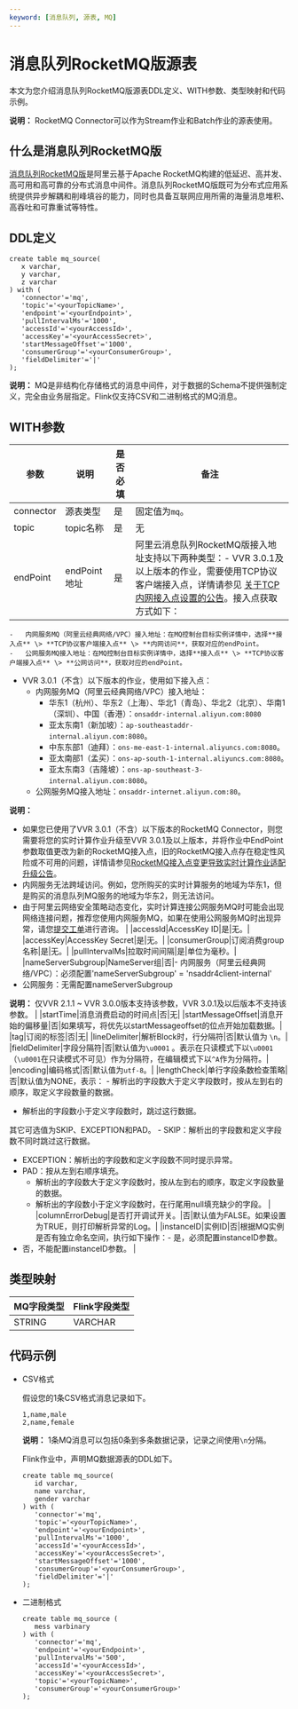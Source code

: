 ```yaml
---
keyword: [消息队列, 源表, MQ]
---
```


# 消息队列RocketMQ版源表

本文为您介绍消息队列RocketMQ版源表DDL定义、WITH参数、类型映射和代码示例。

**说明：** RocketMQ Connector可以作为Stream作业和Batch作业的源表使用。

## 什么是消息队列RocketMQ版

[消息队列RocketMQ版]()是阿里云基于Apache RocketMQ构建的低延迟、高并发、高可用和高可靠的分布式消息中间件。消息队列RocketMQ版既可为分布式应用系统提供异步解耦和削峰填谷的能力，同时也具备互联网应用所需的海量消息堆积、高吞吐和可靠重试等特性。

## DDL定义

```
create table mq_source(
   x varchar,
   y varchar,
   z varchar
) with (
   'connector'='mq',
   'topic'='<yourTopicName>',
   'endpoint'='<yourEndpoint>',
   'pullIntervalMs'='1000',
   'accessId'='<yourAccessId>',
   'accessKey'='<yourAccessSecret>',
   'startMessageOffset'='1000',
   'consumerGroup'='<yourConsumerGroup>',
   'fieldDelimiter'='|'
);
```

**说明：** MQ是非结构化存储格式的消息中间件，对于数据的Schema不提供强制定义，完全由业务层指定。Flink仅支持CSV和二进制格式的MQ消息。

## WITH参数

|参数|说明|是否必填|备注|
|--|--|----|--|
|connector|源表类型|是|固定值为`mq`。|
|topic|topic名称|是|无|
|endPoint|endPoint地址|是|阿里云消息队列RocketMQ版接入地址支持以下两种类型：-   VVR 3.0.1及以上版本的作业，需要使用TCP协议客户端接入点，详情请参见 [关于TCP内网接入点设置的公告]()。接入点获取方式如下：
    -   内网服务MQ（阿里云经典网络/VPC）接入地址：在MQ控制台目标实例详情中，选择**接入点** \> **TCP协议客户端接入点** \> **内网访问**，获取对应的endPoint。
    -   公网服务MQ接入地址：在MQ控制台目标实例详情中，选择**接入点** \> **TCP协议客户端接入点** \> **公网访问**，获取对应的endPoint。
-   VVR 3.0.1（不含）以下版本的作业，使用如下接入点：
    -   内网服务MQ（阿里云经典网络/VPC）接入地址：
        -   华东1（杭州）、华东2（上海）、华北1（青岛）、华北2（北京）、华南1（深圳）、中国（香港）：`onsaddr-internal.aliyun.com:8080`
        -   亚太东南1（新加坡）：`ap-southeastaddr-internal.aliyun.com:8080`。
        -   中东东部1（迪拜）：`ons-me-east-1-internal.aliyuncs.com:8080`。
        -   亚太南部1（孟买）：`ons-ap-south-1-internal.aliyuncs.com:8080`。
        -   亚太东南3（吉隆坡）：`ons-ap-southeast-3-internal.aliyun.com:8080`。
    -   公网服务MQ接入地址：`onsaddr-internet.aliyun.com:80`。

**说明：**

-   如果您已使用了VVR 3.0.1（不含）以下版本的RocketMQ Connector，则您需要将您的实时计算作业升级至VVR 3.0.1及以上版本，并将作业中EndPoint参数取值更改为新的RocketMQ接入点，旧的RocketMQ接入点存在稳定性风险或不可用的问题，详情请参见[RocketMQ接入点变更导致实时计算作业适配升级公告](/cn.zh-CN/Flink全托管/产品公告.md)。
-   内网服务无法跨域访问。例如，您所购买的实时计算服务的地域为华东1，但是购买的消息队列MQ服务的地域为华东2，则无法访问。
-   由于阿里云网络安全策略动态变化，实时计算连接公网服务MQ时可能会出现网络连接问题，推荐您使用内网服务MQ，如果在使用公网服务MQ时出现异常，请您[提交工单](https://selfservice.console.aliyun.com/ticket/createIndex?accounttraceid=f7b76db740fa486baa4b63bd5848fbc1idrb)进行咨询。 |
|accessId|AccessKey ID|是|无。|
|accessKey|AccessKey Secret|是|无。|
|consumerGroup|订阅消费group名称|是|无。|
|pullIntervalMs|拉取时间间隔|是|单位为毫秒。|
|nameServerSubgroup|NameServer组|否|-   内网服务（阿里云经典网络/VPC）：必须配置'nameServerSubgroup' = 'nsaddr4client-internal'
-   公网服务：无需配置nameServerSubgroup

**说明：** 仅VVR 2.1.1 ~ VVR 3.0.0版本支持该参数，VVR 3.0.1及以后版本不支持该参数。 |
|startTime|消息消费启动的时间点|否|无|
|startMessageOffset|消息开始的偏移量|否|如果填写，将优先以startMessageoffset的位点开始加载数据。|
|tag|订阅的标签|否|无|
|lineDelimiter|解析Block时，行分隔符|否|默认值为 `\n`。|
|fieldDelimiter|字段分隔符|否|默认值为`\u0001` 。表示在只读模式下以`\u0001`（`\u0001`在只读模式不可见）作为分隔符，在编辑模式下以`^A`作为分隔符。|
|encoding|编码格式|否|默认值为`utf-8`。|
|lengthCheck|单行字段条数检查策略|否|默认值为NONE，表示： -   解析出的字段数大于定义字段数时，按从左到右的顺序，取定义字段数量的数据。
-   解析出的字段数小于定义字段数时，跳过这行数据。

其它可选值为SKIP、EXCEPTION和PAD。 -   SKIP：解析出的字段数和定义字段数不同时跳过这行数据。
-   EXCEPTION：解析出的字段数和定义字段数不同时提示异常。
-   PAD：按从左到右顺序填充。
    -   解析出的字段数大于定义字段数时，按从左到右的顺序，取定义字段数量的数据。
    -   解析出的字段数小于定义字段数时，在行尾用null填充缺少的字段。 |
|columnErrorDebug|是否打开调试开关。|否|默认值为FALSE。如果设置为TRUE，则打印解析异常的Log。|
|instanceID|实例ID|否|根据MQ实例是否有独立命名空间，执行如下操作：-   是，必须配置instanceID参数。
-   否，不能配置instanceID参数。 |

## 类型映射

|MQ字段类型|Flink字段类型|
|------|---------|
|STRING|VARCHAR|

## 代码示例

-   CSV格式

    假设您的1条CSV格式消息记录如下。

    ```
    1,name,male 
    2,name,female
    ```

    **说明：** 1条MQ消息可以包括0条到多条数据记录，记录之间使用`\n`分隔。

    Flink作业中，声明MQ数据源表的DDL如下。

    ```
    create table mq_source(
       id varchar,
       name varchar,
       gender varchar
    ) with (
       'connector'='mq',
       'topic'='<yourTopicName>',
       'endpoint'='<yourEndpoint>',
       'pullIntervalMs'='1000',
       'accessId'='<yourAccessId>',
       'accessKey'='<yourAccessSecret>',
       'startMessageOffset'='1000',
       'consumerGroup'='<yourConsumerGroup>',
       'fieldDelimiter'='|'
    );
    ```

-   二进制格式

    ```
    create table mq_source (
       mess varbinary
    ) with (
       'connector'='mq',
       'endpoint'='<yourEndpoint>',
       'pullIntervalMs'='500',
       'accessId'='<yourAccessId>',
       'accessKey'='<yourAccessSecret>',
       'topic'='<yourTopicName>',
       'consumerGroup'='<yourConsumerGroup>'
    );
    ```


